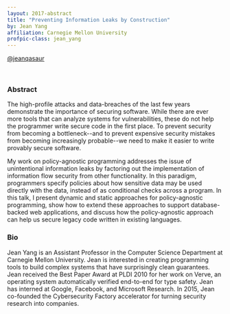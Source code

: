 ```yaml
---
layout: 2017-abstract
title: "Preventing Information Leaks by Construction"
by: Jean Yang
affiliation: Carnegie Mellon University
profpic-class: jean_yang
---
```


[@jeanqasaur](https://twitter.com/jeanqasaur)

<br/>

### Abstract

The high-profile attacks and data-breaches of the last few years demonstrate the
importance of securing software. While there are ever more tools that can
analyze systems for vulnerabilities, these do not help the programmer write
secure code in the first place. To prevent security from becoming a
bottleneck--and to prevent expensive security mistakes from becoming
increasingly probable--we need to make it easier to write provably secure
software.

My work on policy-agnostic programming addresses the issue of unintentional
information leaks by factoring out the implementation of information flow
security from other functionality. In this paradigm, programmers specify
policies about how sensitive data may be used directly with the data, instead of
as conditional checks across a program. In this talk, I present dynamic and
static approaches for policy-agnostic programming, show how to extend these
approaches to support database-backed web applications, and discuss how the
policy-agnostic approach can help us secure legacy code written in existing
languages.


### Bio

Jean Yang is an Assistant Professor in the Computer Science Department at
Carnegie Mellon University. Jean is interested in creating programming tools to
build complex systems that have surprisingly clean guarantees. Jean received the
Best Paper Award at PLDI 2010 for her work on Verve, an operating system
automatically verified end-to-end for type safety. Jean has interned at Google,
Facebook, and Microsoft Research. In 2015, Jean co-founded the Cybersecurity
Factory accelerator for turning security research into companies.
